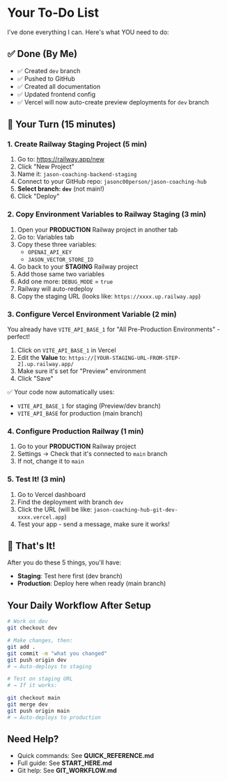 # Your To-Do List

I've done everything I can. Here's what YOU need to do:

## ✅ Done (By Me)
- ✅ Created `dev` branch
- ✅ Pushed to GitHub
- ✅ Created all documentation
- ✅ Updated frontend config
- ✅ Vercel will now auto-create preview deployments for `dev` branch

## 🔴 Your Turn (15 minutes)

### 1. Create Railway Staging Project (5 min)
1. Go to: https://railway.app/new
2. Click "New Project"
3. Name it: `jason-coaching-backend-staging`
4. Connect to your GitHub repo: `jasonc00person/jason-coaching-hub`
5. **Select branch: `dev`** (not main!)
6. Click "Deploy"

### 2. Copy Environment Variables to Railway Staging (3 min)
1. Open your **PRODUCTION** Railway project in another tab
2. Go to: Variables tab
3. Copy these three variables:
   - `OPENAI_API_KEY`
   - `JASON_VECTOR_STORE_ID`
4. Go back to your **STAGING** Railway project
5. Add those same two variables
6. Add one more: `DEBUG_MODE` = `true`
7. Railway will auto-redeploy
8. Copy the staging URL (looks like: `https://xxxx.up.railway.app`)

### 3. Configure Vercel Environment Variable (2 min)
You already have `VITE_API_BASE_1` for "All Pre-Production Environments" - perfect!

1. Click on `VITE_API_BASE_1` in Vercel
2. Edit the **Value** to: `https://[YOUR-STAGING-URL-FROM-STEP-2].up.railway.app/`
3. Make sure it's set for "Preview" environment
4. Click "Save"

✅ Your code now automatically uses:
- `VITE_API_BASE_1` for staging (Preview/dev branch)
- `VITE_API_BASE` for production (main branch)

### 4. Configure Production Railway (1 min)
1. Go to your **PRODUCTION** Railway project
2. Settings → Check that it's connected to `main` branch
3. If not, change it to `main`

### 5. Test It! (3 min)
1. Go to Vercel dashboard
2. Find the deployment with branch `dev`
3. Click the URL (will be like: `jason-coaching-hub-git-dev-xxxx.vercel.app`)
4. Test your app - send a message, make sure it works!

## 🎉 That's It!

After you do these 5 things, you'll have:
- **Staging**: Test here first (dev branch)
- **Production**: Deploy here when ready (main branch)

## Your Daily Workflow After Setup

```bash
# Work on dev
git checkout dev

# Make changes, then:
git add .
git commit -m "what you changed"
git push origin dev
# → Auto-deploys to staging

# Test on staging URL
# → If it works:

git checkout main
git merge dev
git push origin main
# → Auto-deploys to production
```

## Need Help?
- Quick commands: See **QUICK_REFERENCE.md**
- Full guide: See **START_HERE.md**
- Git help: See **GIT_WORKFLOW.md**


